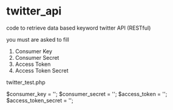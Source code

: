 # twitter_api

code to retrieve data based keyword twitter API (RESTful)

you must are asked to fill <br>
1. Consumer Key
2. Consumer Secret
3. Access Token
4. Access Token Secret


twitter_test.php 

$consumer_key = '';
$consumer_secret = '';
$access_token = '';
$access_token_secret = '';
 
